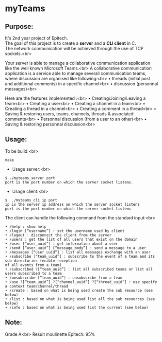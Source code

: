 # myTeams
## Purpose:
It's 2nd year project of Epitech.<br/>
The goal of this project is to create a **server** and a **CLI client** in C.<br/>
The network communication will be achieved through the use of TCP sockets.<br\>

Your server is able to manage a collaborative communication application like the well known Microsoft Teams.<br\>
A collaborative communication application is a service able to manage severall communication teams, where discussion are organised like following:<br\>
• threads (initial post and additional comments) in a specific channel<br\>
• discussion (personnal messages)<br\>

Here are the features implemented :<br\>
• Creating/Joining/Leaving a team<br\>
• Creating a user<br\>
• Creating a channel in a team<br\>
• Creating a thread in a channel<br\>
• Creating a comment in a thread<br\>
• Saving & restoring users, teams, channels, threads & associated comments<br\>
• Personnal discussion (from a user to an other)<br\>
• Saving & restoring personnal discussion<br\>

## Usage:

To be build:<br\>
```
make
```

 - Usage server:<br\>
```
$ ./myteams_server port
port is the port number on which the server socket listens.
```

 - Usage client:<br\>
```
$  ./myteams_cli ip port
ip is the server ip address on which the server socket listens
port is the port number on which the server socket listens
```

The client can handle the following command from the standard input:<br\>
```
• /help : show help
• /login [“username”] : set the username used by client
• /logout : disconnect the client from the server
• /users : get the list of all users that exist on the domain
• /user [“user_uuid”] : get information about a user
• /send [“user_uuid”] [“message_body”] : send a message to a user
• /messages [“user_uuid”] : list all messages exchange with an user
• /subscribe [“team_uuid”] : subscribe to the event of a team and its sub directories (enable reception
of all events from a team)
• /subscribed ?[“team_uuid”] : list all subscribed teams or list all users subscribed to a team
• /unsubscribe [“team_uuid”] : unsubscribe from a team
• /use ?[“team_uuid”] ?[“channel_uuid”] ?[“thread_uuid”] : use specify a context team/channel/thread
• /create : based on what is being used create the sub resource (see below)
• /list : based on what is being used list all the sub resources (see below)
• /info : based on what is being used list the current (see below)
```

## Note:
Grade A<br\>
Result moulinette Epitech: 95%
